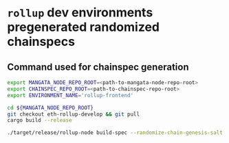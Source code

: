 # `rollup` dev environments pregenerated randomized chainspecs

## Command used for chainspec generation

```bash
export MANGATA_NODE_REPO_ROOT=<path-to-mangata-node-repo-root>
export CHAINSPEC_REPO_ROOT=<path-to-chainspec-repo-root>
export ENVIRONMENT_NAME='rollup-frontend'

cd ${MANGATA_NODE_REPO_ROOT}
git checkout eth-rollup-develop && git pull
cargo build --release

./target/release/rollup-node build-spec --randomize-chain-genesis-salt --disable-default-bootnode --raw --chain=rollup-local > "${CHAINSPEC_REPO_ROOT}/rollup-dev-env-chainspecs/${ENVIRONMENT_NAME}-$(/usr/bin/git rev-parse --short=7 HEAD)-raw.json"
```